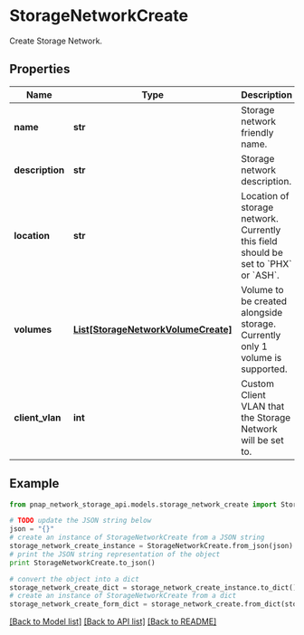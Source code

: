 # StorageNetworkCreate

Create Storage Network.

## Properties

Name | Type | Description | Notes
------------ | ------------- | ------------- | -------------
**name** | **str** | Storage network friendly name. | 
**description** | **str** | Storage network description. | [optional] 
**location** | **str** | Location of storage network. Currently this field should be set to &#x60;PHX&#x60; or &#x60;ASH&#x60;. | 
**volumes** | [**List[StorageNetworkVolumeCreate]**](StorageNetworkVolumeCreate.md) | Volume to be created alongside storage. Currently only 1 volume is supported. | 
**client_vlan** | **int** | Custom Client VLAN that the Storage Network will be set to. | [optional] 

## Example

```python
from pnap_network_storage_api.models.storage_network_create import StorageNetworkCreate

# TODO update the JSON string below
json = "{}"
# create an instance of StorageNetworkCreate from a JSON string
storage_network_create_instance = StorageNetworkCreate.from_json(json)
# print the JSON string representation of the object
print StorageNetworkCreate.to_json()

# convert the object into a dict
storage_network_create_dict = storage_network_create_instance.to_dict()
# create an instance of StorageNetworkCreate from a dict
storage_network_create_form_dict = storage_network_create.from_dict(storage_network_create_dict)
```
[[Back to Model list]](../README.md#documentation-for-models) [[Back to API list]](../README.md#documentation-for-api-endpoints) [[Back to README]](../README.md)


